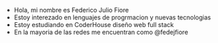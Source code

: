 - Hola, mi nombre es Federico Julio Fiore
- Estoy interezado en lenguajes de progrmacion y nuevas tecnologias 
- Estoy estudiando en CoderHouse diseño web full stack
- En la mayoria de las redes me encuentran como @fedejfiore
